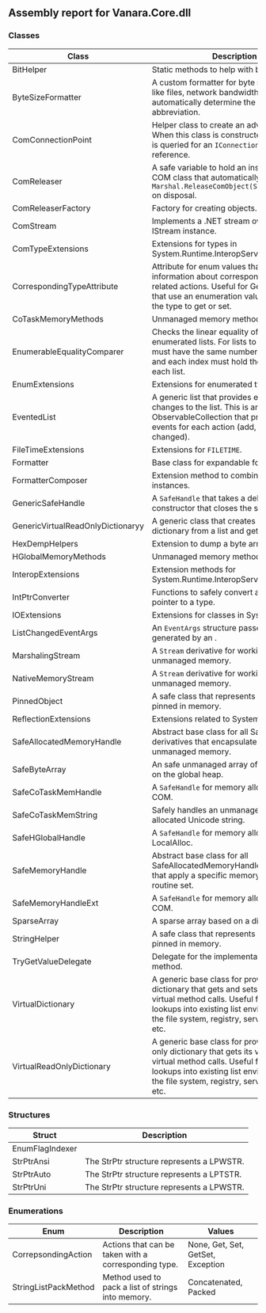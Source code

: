 ## Assembly report for Vanara.Core.dll
### Classes
Class | Description
---- | ----
BitHelper | Static methods to help with bit manipulation.
ByteSizeFormatter | A custom formatter for byte sizes (things like files, network bandwidth, etc.) that will automatically determine the best abbreviation.
ComConnectionPoint | Helper class to create an advised COM sink. When this class is constructed, the source is queried for an `IConnectionPointContainer` reference.
ComReleaser<T> | A safe variable to hold an instance of a COM class that automatically calls `Marshal.ReleaseComObject(System.Object)` on disposal.
ComReleaserFactory | Factory for creating <see cref="T:Vanara.InteropServices.ComReleaser`1" /> objects.
ComStream | Implements a .NET stream over a COM IStream instance.
ComTypeExtensions | Extensions for types in System.Runtime.InteropServices.ComTypes.
CorrespondingTypeAttribute | Attribute for enum values that provides information about corresponding types and related actions. Useful for Get/Set methods that use an enumeration value to determine the type to get or set.
CoTaskMemoryMethods | Unmanaged memory methods for COM.
EnumerableEqualityComparer<T> | Checks the linear equality of two enumerated lists. For lists to be equal, they must have the same number of elements and each index must hold the same value in each list.
EnumExtensions | Extensions for enumerated types.
EventedList<T> | A generic list that provides event for changes to the list. This is an alternative to ObservableCollection that provides distinct events for each action (add, insert, remove, changed).
FileTimeExtensions | Extensions for `FILETIME`.
Formatter | Base class for expandable formatters.
FormatterComposer | Extension method to combine formatter instances.
GenericSafeHandle | A `SafeHandle` that takes a delegate in the constructor that closes the supplied handle.
GenericVirtualReadOnlyDictionaryy<T> | A generic class that creates a read-only dictionary from a list and getter function.
HexDempHelpers | Extension to dump a byte array.
HGlobalMemoryMethods | Unmanaged memory methods for HGlobal.
InteropExtensions | Extension methods for System.Runtime.InteropServices.
IntPtrConverter | Functions to safely convert a memory pointer to a type.
IOExtensions | Extensions for classes in System.IO.
ListChangedEventArgs<T> | An `EventArgs` structure passed to events generated by an <see cref="T:Vanara.Collections.EventedList`1" />.
MarshalingStream | A `Stream` derivative for working with unmanaged memory.
NativeMemoryStream | A `Stream` derivative for working with unmanaged memory.
PinnedObject | A safe class that represents an object that is pinned in memory.
ReflectionExtensions | Extensions related to <c>System.Reflection</c>
SafeAllocatedMemoryHandle | Abstract base class for all SafeHandle derivatives that encapsulate handling unmanaged memory.
SafeByteArray | An safe unmanaged array of bytes allocated on the global heap.
SafeCoTaskMemHandle | A `SafeHandle` for memory allocated via COM.
SafeCoTaskMemString | Safely handles an unmanaged memory allocated Unicode string.
SafeHGlobalHandle | A `SafeHandle` for memory allocated via LocalAlloc.
SafeMemoryHandle<T> | Abstract base class for all SafeAllocatedMemoryHandle derivatives that apply a specific memory handling routine set.
SafeMemoryHandleExt<T> | A `SafeHandle` for memory allocated via COM.
SparseArray<T> | A sparse array based on a dictionary.
StringHelper | A safe class that represents an object that is pinned in memory.
TryGetValueDelegate | Delegate for the implementation of the <see cref="M:Vanara.Collections.GenericVirtualReadOnlyDictionaryy`2.TryGetValue(`0,`1@)" /> method.
VirtualDictionary<T> | A generic base class for providing a dictionary that gets and sets its values using virtual method calls. Useful for exposing lookups into existing list environments like the file system, registry, service controller, etc.
VirtualReadOnlyDictionary<T> | A generic base class for providing a read-only dictionary that gets its values using virtual method calls. Useful for exposing lookups into existing list environments like the file system, registry, service controller, etc.
### Structures
Struct | Description
---- | ----
EnumFlagIndexer<T> | 
StrPtrAnsi | The StrPtr structure represents a LPWSTR.
StrPtrAuto | The StrPtr structure represents a LPTSTR.
StrPtrUni | The StrPtr structure represents a LPWSTR.
### Enumerations
Enum | Description | Values
---- | ---- | ----
CorrepsondingAction | Actions that can be taken with a corresponding type. | None, Get, Set, GetSet, Exception
StringListPackMethod | Method used to pack a list of strings into memory. | Concatenated, Packed
